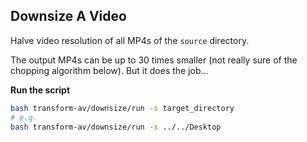 ## Downsize A Video

Halve video resolution of all MP4s of the `source` directory.

The output MP4s can be up to 30 times smaller (not really sure of the chopping algorithm below). But it does the job...
 
**Run the script**
```bash
bash transform-av/downsize/run -s target_directory
# e.g.
bash transform-av/downsize/run -s ../../Desktop
```
